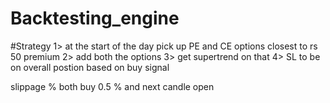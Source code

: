 # Backtesting_engine

#Strategy
1> at the start of the day pick up PE and CE options closest to rs 50 premium
2> add both the options 
3> get supertrend on that
4> SL to be on overall postion based on buy signal 

slippage % both buy 0.5 % and next candle open